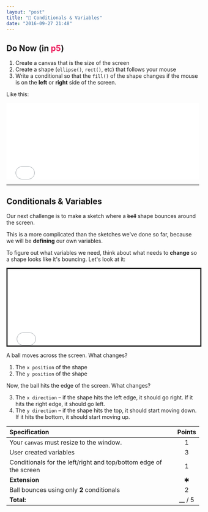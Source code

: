 ```yaml
---
layout: "post"
title: "🔂 Conditionals & Variables"
date: "2016-09-27 21:48"
---
```


## Do Now (in <span style="color: #ED1F5E">p5</span>)

1. Create a canvas that is the size of the screen
2. Create a shape (`ellipse()`, `rect()`, etc) that follows your mouse
3. Write a conditional so that the `fill()` of the shape changes if the mouse is on the **left** or **right** side of the screen.

Like this:

<iframe src="{{ site.baseurl }}/Code_Examples/left_right/index.html" width="100%" height="200px" style="border:none"></iframe>

---

## Conditionals & Variables

Our next challenge is to make a sketch where a ~~ball~~ shape bounces around the screen.

This is a more complicated than the sketches we've done so far, because we will be **defining** our own variables.

To figure out what variables we need, think about what needs to **change** so a shape looks like it's bouncing. Let's look at it:

<iframe src="{{ site.baseurl }}/Code_Examples/Trumpoo" width="100%" height="200px" style="border:solid"></iframe>

A ball moves across the screen. What changes?

1. The `x position` of the shape
2. The `y position` of the shape

Now, the ball hits the edge of the screen. What changes?

3. The `x direction` – if the shape hits the left edge, it should go right. If it hits the right edge, it should go left.
4. The `y direction` – if the shape hits the top, it should start moving down. If it hits the bottom, it should start moving up.

| Specification     | Points     |
| :------------- | :-------------: |
| Your `canvas` must resize to the window.            | 1|
| User created variables |   3 |
| Conditionals for the left/right and top/bottom edge of the screen | 1 |
| **Extension** | ✱ |
| Ball bounces using only **2** conditionals | 2 |
|**Total:**| __ / 5|

